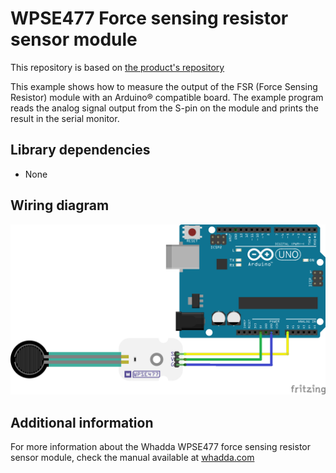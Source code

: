 # WPSE477 Force sensing resistor sensor module
This repository is based on [the product's repository](https://github.com/WhaddaMakers/Force-sensing-resistor-sensor-module)

This example shows how to measure the output of the FSR (Force Sensing Resistor) module with an Arduino® compatible board.
The example program reads the analog signal output from the S-pin on the module and prints the result in the serial monitor.

## Library dependencies
* None

## Wiring diagram
![](./wiring_diagram.png)

## Additional information
  For more information about the Whadda WPSE477 force sensing resistor sensor module, check the manual available at [whadda.com](https://whadda.com)

